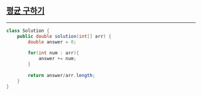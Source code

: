 ## [평균 구하기](https://programmers.co.kr/learn/courses/30/lessons/12944)
***
```java
class Solution {
    public double solution(int[] arr) {
        double answer = 0;
        
        for(int num : arr){
            answer += num;
        }
        
        return answer/arr.length;
    }
}
```